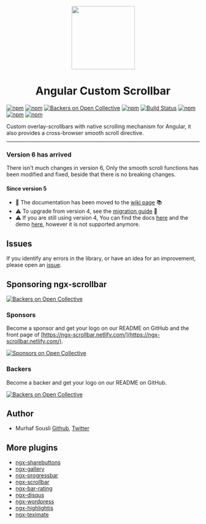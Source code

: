 <p align="center">
  <img height="165px" width="165px" style="text-align: center;" src="https://user-images.githubusercontent.com/8130692/64606830-d4006f00-d3cf-11e9-9874-c75269fa3a9c.png">
  <h1 align="center">Angular Custom Scrollbar</h1>
</p>

[![npm](https://img.shields.io/badge/demo-online-ed1c46.svg)](https://ngx-scrollbar.netlify.com/)
[![npm](https://img.shields.io/badge/stackblitz-online-orange.svg)](https://stackblitz.com/edit/ngx-scrollbar)
[![Backers on Open Collective](https://opencollective.com/ngx-scrollbar/tiers/backers/badge.svg?label=Backers&color=brightgreen)](#sponsoring-ngx-scrollbar)
[![npm](https://img.shields.io/npm/v/ngx-scrollbar.svg?maxAge=2592000?style=plastic)](https://www.npmjs.com/package/ngx-scrollbar)
[![Build Status](https://travis-ci.org/MurhafSousli/ngx-scrollbar.svg?branch=master)](https://www.npmjs.com/package/ngx-scrollbar)
[![npm](https://img.shields.io/npm/dt/ngx-scrollbar.svg?maxAge=2592000?style=plastic)](https://www.npmjs.com/package/ngx-scrollbar)
[![npm](https://img.shields.io/npm/dm/ngx-scrollbar.svg)](https://www.npmjs.com/package/ngx-scrollbar)
[![npm](https://img.shields.io/npm/l/express.svg?maxAge=2592000)](/LICENSE)

Custom overlay-scrollbars with native scrolling mechanism for Angular, it also provides a cross-browser smooth scroll directive.

___

### Version 6 has arrived

There isn't much changes in version 6, Only the smooth scroll functions has been modified and fixed, beside that there is no breaking changes.

#### Since version 5

- 📌 The documentation has been moved to the [wiki page](https://github.com/MurhafSousli/ngx-scrollbar/wiki) 📚
- ⚠️ To upgrade from version 4, see the [migration guide](https://github.com/MurhafSousli/ngx-scrollbar/wiki/migration-guide) :blue_book:
- ⚠️ If you are still using version 4, You can find the docs [here](https://github.com/MurhafSousli/ngx-scrollbar/blob/master/README_V4.md) and the demo [here](https://ngx-scrollbar-v4.netlify.com/), however it is not supported anymore.

## Issues

If you identify any errors in the library, or have an idea for an improvement, please open an [issue](https://github.com/MurhafSousli/ngx-scrollbar/issues).

## Sponsoring ngx-scrollbar

[![Backers on Open Collective](https://opencollective.com/ngx-scrollbar/tiers/backers/badge.svg?label=Backers&color=brightgreen)](#sponsoring-ngx-scrollbar)

### Sponsors

Become a sponsor and get your logo on our README on GitHub and the front page of [https://ngx-scrollbar.netlify.com/](https://ngx-scrollbar.netlify.com/).

[![Sponsors on Open Collective](https://opencollective.com/ngx-scrollbar/tiers/sponsors.svg?avatarHeight=64)](https://opencollective.com/ngx-scrollbar/contribute/sponsors-11015/checkout)

### Backers

Become a backer and get your logo on our README on GitHub.

[![Backers on Open Collective](https://opencollective.com/ngx-scrollbar/tiers/backers.svg?avatarHeight=64)](https://opencollective.com/ngx-scrollbar/contribute/backers-11014/checkout)

## Author

- Murhaf Sousli [Github](https://github.com/MurhafSousli), [Twitter](https://twitter.com/MurhafSousli)

## More plugins

- [ngx-sharebuttons](https://github.com/MurhafSousli/ngx-sharebuttons)
- [ngx-gallery](https://github.com/MurhafSousli/ngx-gallery)
- [ngx-progressbar](https://github.com/MurhafSousli/ngx-progressbar)
- [ngx-scrollbar](https://github.com/MurhafSousli/ngx-scrollbar)
- [ngx-bar-rating](https://github.com/MurhafSousli/ngx-bar-rating)
- [ngx-disqus](https://github.com/MurhafSousli/ngx-disqus)
- [ngx-wordpress](https://github.com/MurhafSousli/ngx-wordpress)
- [ngx-highlightjs](https://github.com/MurhafSousli/ngx-highlightjs)
- [ngx-teximate](https://github.com/MurhafSousli/ngx-teximate)
